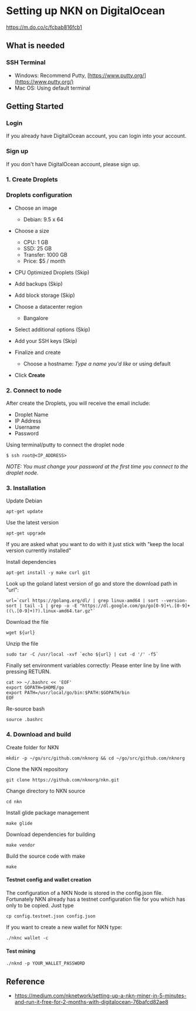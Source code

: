 # Setting up NKN on DigitalOcean

>

https://m.do.co/c/fcbab816fcb1


## What is needed

### SSH Terminal 
- Windows: Recommend Putty, [https://www.putty.org/](https://www.putty.org/)
- Mac OS: Using default terminal

## Getting Started

### Login
If you already have DigitalOcean account, you can login into your account.

### Sign up
If you don't have DigitalOcean account, please sign up.

### 1. Create Droplets
### Droplets configuration
- Choose an image
    - Debian: 9.5 x 64

- Choose a size
    - CPU: 1 GB
    - SSD: 25 GB
    - Transfer: 1000 GB
    - Price: $5 / month

- CPU Optimized Droplets (Skip)
- Add backups (Skip)
- Add block storage (Skip)
- Choose a datacenter region
    - Bangalore

- Select additional options (Skip)
- Add your SSH keys (Skip)
- Finalize and create
    - Choose a hostname: _Type a name you'd like_ or using default

- Click __Create__

### 2. Connect to node
After create the Droplets, you will receive the email include:
- Droplet Name
- IP Address
- Username
- Password

Using terminal/putty to connect the droplet node
```
$ ssh root@<IP_ADDRESS>
```

_NOTE: You must change your password at the first time you connect to the droplet node._

### 3. Installation

Update Debian 
```
apt-get update
```

Use the latest version
```
apt-get upgrade
```

If you are asked what you want to do with it just stick with "keep the local version currently installed"

Install dependencies
```
apt-get install -y make curl git
```

Look up the goland latest version of go and store the download path in "url":
```
url=`curl https://golang.org/dl/ | grep linux-amd64 | sort --version-sort | tail -1 | grep -o -E "https://dl.google.com/go/go[0-9]+\.[0-9]+((\.[0-9]+)?).linux-amd64.tar.gz"`
```

Download the file
```
wget ${url}
```

Unzip the file
```
sudo tar -C /usr/local -xvf `echo ${url} | cut -d '/' -f5`
```

Finally set environment variables correctly: Please enter line by line with pressing RETURN.
```
cat >> ~/.bashrc << 'EOF'
export GOPATH=$HOME/go
export PATH=/usr/local/go/bin:$PATH:$GOPATH/bin
EOF
```

Re-source bash
```
source .bashrc
```

### 4. Download and build

Create folder for NKN
```
mkdir -p ~/go/src/github.com/nknorg && cd ~/go/src/github.com/nknorg
```

Clone the NKN repository
```
git clone https://github.com/nknorg/nkn.git
```

Change directory to NKN source
```
cd nkn
```

Install glide package management
```
make glide
```

Download dependencies for building
```
make vendor
```

Build the source code with make
```
make
```

#### Testnet config and wallet creation
The configuration of a NKN Node is stored in the config.json file. Fortunately NKN already has a testnet configuration file for you which has only to be copied. Just type
```
cp config.testnet.json config.json
```

If you want to create a new wallet for NKN type:
```
./nknc wallet -c
```

#### Test mining
```
./nknd -p YOUR_WALLET_PASSWORD
```

## Reference
- https://medium.com/nknetwork/setting-up-a-nkn-miner-in-5-minutes-and-run-it-free-for-2-months-with-digitalocean-76bafcd82ae8